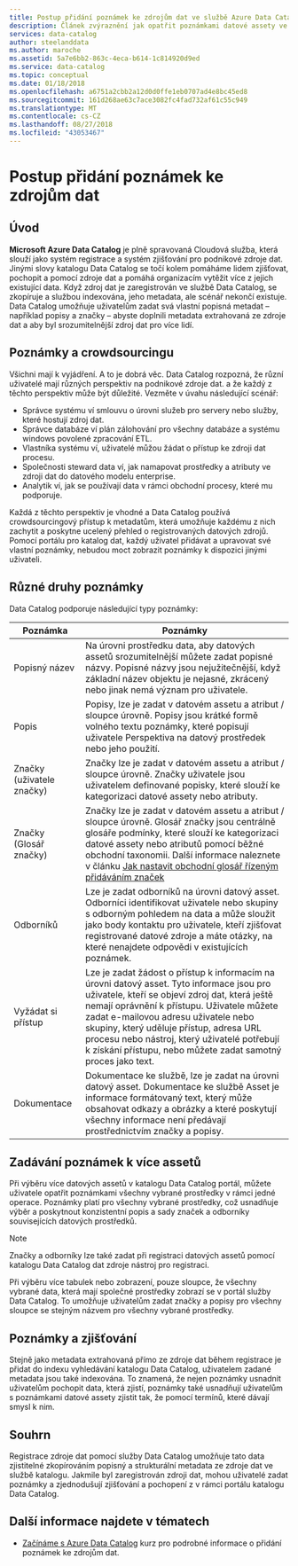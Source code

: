 ```yaml
---
title: Postup přidání poznámek ke zdrojům dat ve službě Azure Data Catalog
description: Článek zvýraznění jak opatřit poznámkami datové assety ve službě Azure Data Catalog, včetně popisné názvy, značky, popisy a odborníky.
services: data-catalog
author: steelanddata
ms.author: maroche
ms.assetid: 5a7e6bb2-863c-4eca-b614-1c814920d9ed
ms.service: data-catalog
ms.topic: conceptual
ms.date: 01/18/2018
ms.openlocfilehash: a6751a2cbb2a12d0d0ffe1eb0707ad4e8bc45ed8
ms.sourcegitcommit: 161d268ae63c7ace3082fc4fad732af61c55c949
ms.translationtype: MT
ms.contentlocale: cs-CZ
ms.lasthandoff: 08/27/2018
ms.locfileid: "43053467"
---
```

# <a name="how-to-annotate-data-sources"></a>Postup přidání poznámek ke zdrojům dat
## <a name="introduction"></a>Úvod
**Microsoft Azure Data Catalog** je plně spravovaná Cloudová služba, která slouží jako systém registrace a systém zjišťování pro podnikové zdroje dat. Jinými slovy katalogu Data Catalog se točí kolem pomáháme lidem zjišťovat, pochopit a pomocí zdroje dat a pomáhá organizacím vytěžit více z jejich existující data. Když zdroj dat je zaregistrován ve službě Data Catalog, se zkopíruje a službou indexována, jeho metadata, ale scénář nekončí existuje. Data Catalog umožňuje uživatelům zadat svá vlastní popisná metadat – například popisy a značky – abyste doplnili metadata extrahovaná ze zdroje dat a aby byl srozumitelnější zdroj dat pro více lidí.

## <a name="annotation-and-crowdsourcing"></a>Poznámky a crowdsourcingu
Všichni mají k vyjádření. A to je dobrá věc.
Data Catalog rozpozná, že různí uživatelé mají různých perspektiv na podnikové zdroje dat. a že každý z těchto perspektiv může být důležité. Vezměte v úvahu následující scénář:

* Správce systému ví smlouvu o úrovni služeb pro servery nebo služby, které hostují zdroj dat.
* Správce databáze ví plán zálohování pro všechny databáze a systému windows povolené zpracování ETL.
* Vlastníka systému ví, uživatelé můžou žádat o přístup ke zdroji dat procesu.
* Společnosti steward data ví, jak namapovat prostředky a atributy ve zdroji dat do datového modelu enterprise.
* Analytik ví, jak se používají data v rámci obchodní procesy, které mu podporuje.

Každá z těchto perspektiv je vhodné a Data Catalog používá crowdsourcingový přístup k metadatům, která umožňuje každému z nich zachytit a poskytne ucelený přehled o registrovaných datových zdrojů. Pomocí portálu pro katalog dat, každý uživatel přidávat a upravovat své vlastní poznámky, nebudou moct zobrazit poznámky k dispozici jinými uživateli.

## <a name="different-types-of-annotations"></a>Různé druhy poznámky
Data Catalog podporuje následující typy poznámky:

| Poznámka | Poznámky |
| --- | --- |
| Popisný název |Na úrovni prostředku data, aby datových assetů srozumitelnější můžete zadat popisné názvy. Popisné názvy jsou nejužitečnější, když základní název objektu je nejasné, zkrácený nebo jinak nemá význam pro uživatele. |
| Popis |Popisy, lze je zadat v datovém assetu a atribut / sloupce úrovně. Popisy jsou krátké formě volného textu poznámky, které popisují uživatele Perspektiva na datový prostředek nebo jeho použití. |
| Značky (uživatele značky) |Značky lze je zadat v datovém assetu a atribut / sloupce úrovně. Značky uživatele jsou uživatelem definované popisky, které slouží ke kategorizaci datové assety nebo atributy. |
| Značky (Glosář značky) |Značky lze je zadat v datovém assetu a atribut / sloupce úrovně. Glosář značky jsou centrálně glosáře podmínky, které slouží ke kategorizaci datové assety nebo atributů pomocí běžné obchodní taxonomii. Další informace naleznete v článku [Jak nastavit obchodní glosář řízeným přidáváním značek](data-catalog-how-to-business-glossary.md) |
| Odborníků |Lze je zadat odborníků na úrovni datový asset. Odborníci identifikovat uživatele nebo skupiny s odborným pohledem na data a může sloužit jako body kontaktu pro uživatele, kteří zjišťovat registrované datové zdroje a máte otázky, na které nenajdete odpovědi v existujících poznámek. |
| Vyžádat si přístup |Lze je zadat žádost o přístup k informacím na úrovni datový asset. Tyto informace jsou pro uživatele, kteří se objeví zdroj dat, která ještě nemají oprávnění k přístupu. Uživatele můžete zadat e-mailovou adresu uživatele nebo skupiny, který uděluje přístup, adresa URL procesu nebo nástroj, který uživatelé potřebují k získání přístupu, nebo můžete zadat samotný proces jako text. |
| Dokumentace |Dokumentace ke službě, lze je zadat na úrovni datový asset. Dokumentace ke službě Asset je informace formátovaný text, který může obsahovat odkazy a obrázky a které poskytují všechny informace není předávají prostřednictvím značky a popisy. |

## <a name="annotating-multiple-assets"></a>Zadávání poznámek k více assetů
Při výběru více datových assetů v katalogu Data Catalog portál, můžete uživatele opatřit poznámkami všechny vybrané prostředky v rámci jedné operace. Poznámky platí pro všechny vybrané prostředky, což usnadňuje výběr a poskytnout konzistentní popis a sady značek a odborníky souvisejících datových prostředků.

> [!NOTE]
> Značky a odborníky lze také zadat při registraci datových assetů pomocí katalogu Data Catalog dat zdroje nástroj pro registraci.
>
>

Při výběru více tabulek nebo zobrazení, pouze sloupce, že všechny vybrané data, která mají společné prostředky zobrazí se v portál služby Data Catalog. To umožňuje uživatelům zadat značky a popisy pro všechny sloupce se stejným názvem pro všechny vybrané prostředky.

## <a name="annotations-and-discovery"></a>Poznámky a zjišťování
Stejně jako metadata extrahovaná přímo ze zdroje dat během registrace je přidat do indexu vyhledávání katalogu Data Catalog, uživatelem zadané metadata jsou také indexována. To znamená, že nejen poznámky usnadnit uživatelům pochopit data, která zjistí, poznámky také usnadňují uživatelům s poznámkami datové assety zjistit tak, že pomocí termínů, které dávají smysl k nim.

## <a name="summary"></a>Souhrn
Registrace zdroje dat pomocí služby Data Catalog umožňuje tato data zjistitelné zkopírováním popisný a strukturální metadata ze zdroje dat ve službě katalogu. Jakmile byl zaregistrován zdroji dat, mohou uživatelé zadat poznámky a zjednodušují zjišťování a pochopení z v rámci portálu katalogu Data Catalog.

## <a name="see-also"></a>Další informace najdete v tématech
* [Začínáme s Azure Data Catalog](data-catalog-get-started.md) kurz pro podrobné informace o přidání poznámek ke zdrojům dat.
